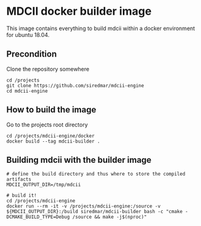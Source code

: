 # MDCII docker builder image

This image contains everything to build mdcii within a docker environment for ubuntu 18.04.

## Precondition

Clone the repository somewhere

    cd /projects
    git clone https://github.com/siredmar/mdcii-engine
    cd mdcii-engine

## How to build the image

Go to the projects root directory

    cd /projects/mdcii-engine/docker
    docker build --tag mdcii-builder .

## Building mdcii with the builder image

    # define the build directory and thus where to store the compiled artifacts
    MDCII_OUTPUT_DIR=/tmp/mdcii

    # build it!
    cd /projects/mdcii-engine
    docker run --rm -it -v /projects/mdcii-engine:/source -v ${MDCII_OUTPUT_DIR}:/build siredmar/mdcii-builder bash -c "cmake -DCMAKE_BUILD_TYPE=Debug /source && make -j$(nproc)"
